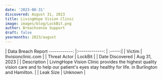 ```yaml
---
date: '2023-08-31'
discovered: August 31, 2023
title: LivingHope Vision Clinic
image: images/blog/LockBit.png
author: Breachsense Support
draft: false
yearmonths: 2023/august
---
```



| Data Breach Report
------------:     |:-------------:    | :-----:|
| Victim      | lhvisionclinic.com      | 
| Threat Actor      | LockBit      | 
| Date Discovered      | Aug 31, 2023      | 
| Description      | LivingHope Vision Clinic provides the highest quality vision care and to help our patient's eyes stay healthy for life. in Burlington and Hamilton.      | 
| Leak Size      | Unknown      | 

